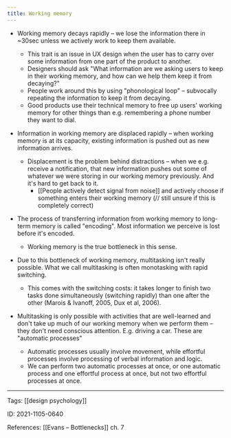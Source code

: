 ```yaml
---
title: Working memory
---
```


- Working memory decays rapidly – we lose the information there in ~30sec unless we actively work to keep them available.
	- This trait is an issue in UX design when the user has to carry over some information from one part of the product to another.
	- Designers should ask "What information are we asking users to keep in their working memory, and how can we help them keep it from decaying?"
	- People work around this by using "phonological loop" – subvocally repeating the information to keep it from decaying.
	- Good products use their technical memory to free up users' working memory for other things than e.g. remembering a phone number they want to dial.
- Information in working memory are displaced rapidly – when working memory is at its capacity, existing information is pushed out as new information arrives.
	- Displacement is the problem behind distractions – when we e.g. receive a notification, that new information pushes out some of whatever we were storing in our working memory previously. And it's hard to get back to it.
		- [[People actively detect signal from noise]] and actively choose if something enters their working memory (// still unsure if this is completely correct)
- The process of transferring information from working memory to long-term memory is called "encoding". Most information we perceive is lost before it's encoded.
	- Working memory is the true bottleneck in this sense.

- Due to this bottleneck of working memory, multitasking isn't really possible. What we call multitasking is often monotasking with rapid switching.
	- This comes with the switching costs: it takes longer to finish two tasks done simultaneously (switching rapidly) than one after the other (Marois & Ivanoff, 2005, Dux et al, 2006).
- Multitasking is only possible with activities that are well-learned and don't take up much of our working memory when we perform them – they don't need conscious attention. E.g. driving a car. These are "automatic processes"
	- Automatic processes usually involve movement, while effortful processes involve processing of verbal information and logic.
	- We can perform two automatic processes at once, or one automatic process and one effortful process at once, but not two effortful processes at once.

---

Tags: [[design psychology]]

ID: 2021-1105-0640

References:
[[Evans – Bottlenecks]] ch. 7